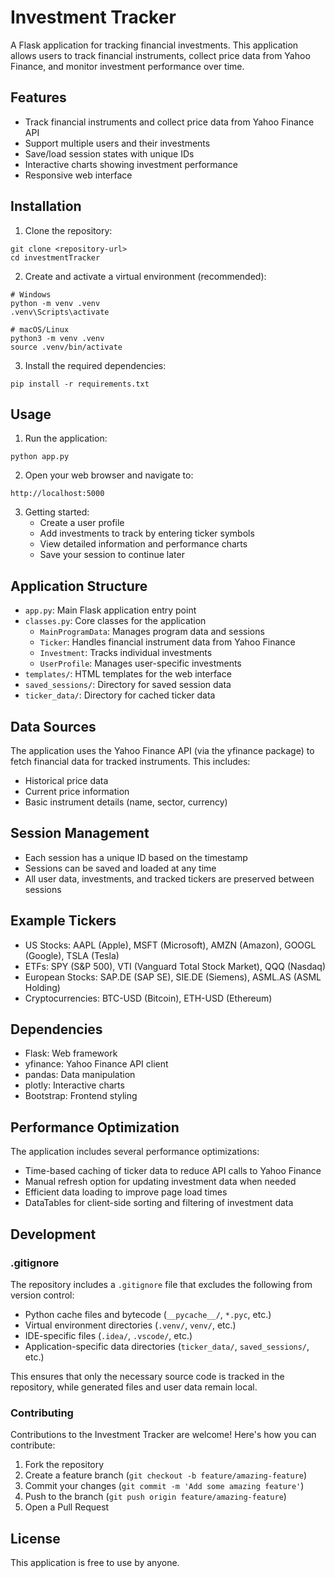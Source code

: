 # Investment Tracker

A Flask application for tracking financial investments. This application allows users to track financial instruments, collect price data from Yahoo Finance, and monitor investment performance over time.

## Features

- Track financial instruments and collect price data from Yahoo Finance API
- Support multiple users and their investments
- Save/load session states with unique IDs
- Interactive charts showing investment performance
- Responsive web interface

## Installation

1. Clone the repository:
```
git clone <repository-url>
cd investmentTracker
```

2. Create and activate a virtual environment (recommended):
```
# Windows
python -m venv .venv
.venv\Scripts\activate

# macOS/Linux
python3 -m venv .venv
source .venv/bin/activate
```

3. Install the required dependencies:
```
pip install -r requirements.txt
```

## Usage

1. Run the application:
```
python app.py
```

2. Open your web browser and navigate to:
```
http://localhost:5000
```

3. Getting started:
   - Create a user profile
   - Add investments to track by entering ticker symbols
   - View detailed information and performance charts
   - Save your session to continue later

## Application Structure

- `app.py`: Main Flask application entry point
- `classes.py`: Core classes for the application
  - `MainProgramData`: Manages program data and sessions
  - `Ticker`: Handles financial instrument data from Yahoo Finance
  - `Investment`: Tracks individual investments
  - `UserProfile`: Manages user-specific investments
- `templates/`: HTML templates for the web interface
- `saved_sessions/`: Directory for saved session data
- `ticker_data/`: Directory for cached ticker data

## Data Sources

The application uses the Yahoo Finance API (via the yfinance package) to fetch financial data for tracked instruments. This includes:
- Historical price data
- Current price information
- Basic instrument details (name, sector, currency)

## Session Management

- Each session has a unique ID based on the timestamp
- Sessions can be saved and loaded at any time
- All user data, investments, and tracked tickers are preserved between sessions

## Example Tickers

- US Stocks: AAPL (Apple), MSFT (Microsoft), AMZN (Amazon), GOOGL (Google), TSLA (Tesla)
- ETFs: SPY (S&P 500), VTI (Vanguard Total Stock Market), QQQ (Nasdaq)
- European Stocks: SAP.DE (SAP SE), SIE.DE (Siemens), ASML.AS (ASML Holding)
- Cryptocurrencies: BTC-USD (Bitcoin), ETH-USD (Ethereum)

## Dependencies

- Flask: Web framework
- yfinance: Yahoo Finance API client
- pandas: Data manipulation
- plotly: Interactive charts
- Bootstrap: Frontend styling

## Performance Optimization

The application includes several performance optimizations:

- Time-based caching of ticker data to reduce API calls to Yahoo Finance
- Manual refresh option for updating investment data when needed
- Efficient data loading to improve page load times
- DataTables for client-side sorting and filtering of investment data

## Development

### .gitignore

The repository includes a `.gitignore` file that excludes the following from version control:

- Python cache files and bytecode (`__pycache__/`, `*.pyc`, etc.)
- Virtual environment directories (`.venv/`, `venv/`, etc.)
- IDE-specific files (`.idea/`, `.vscode/`, etc.)
- Application-specific data directories (`ticker_data/`, `saved_sessions/`, etc.)

This ensures that only the necessary source code is tracked in the repository, while generated files and user data remain local.

### Contributing

Contributions to the Investment Tracker are welcome! Here's how you can contribute:

1. Fork the repository
2. Create a feature branch (`git checkout -b feature/amazing-feature`)
3. Commit your changes (`git commit -m 'Add some amazing feature'`)
4. Push to the branch (`git push origin feature/amazing-feature`)
5. Open a Pull Request

## License

This application is free to use by anyone.
